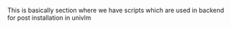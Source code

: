 This is basically section where we have scripts which are used in backend for post installation in univlm
